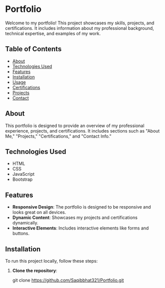 # Portfolio

Welcome to my portfolio! This project showcases my skills, projects, and certifications. It includes information about my professional background, technical expertise, and examples of my work.

## Table of Contents
- [About](#about)
- [Technologies Used](#technologies-used)
- [Features](#features)
- [Installation](#installation)
- [Usage](#usage)
- [Certifications](#certifications)
- [Projects](#projects)
- [Contact](#contact)

## About
This portfolio is designed to provide an overview of my professional experience, projects, and certifications. It includes sections such as "About Me," "Projects," "Certifications," and "Contact Info."

## Technologies Used
- HTML
- CSS
- JavaScript
- Bootstrap

## Features
- **Responsive Design**: The portfolio is designed to be responsive and looks great on all devices.
- **Dynamic Content**: Showcases my projects and certifications dynamically.
- **Interactive Elements**: Includes interactive elements like forms and buttons.

## Installation
To run this project locally, follow these steps:

1. **Clone the repository**:
   
   git clone https://github.com/Saqibbhat321/Portfolio.git
